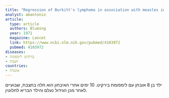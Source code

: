 ```yaml
---
title: "Regression of Burkitt's lymphoma in association with measles infection"
analyst: amantonio
article:
  type: article
  authors: Bluming
  year: 1971
  magazine: Lancet
  link: https://www.ncbi.nlm.nih.gov/pubmed/4103972
  pubmed: 4103972
diseases:
- בורקיט לימפומה
- חצבת
countries:
- אוגנדה
---
```


ילד בן 8 אובחן עם לימפומת בירקיט. 10 ימים אחרי האיבחון הוא חלה בחצבת, שבועיים לאחר מכן הגידול נעלם והילד הבריא לחלוטין.
